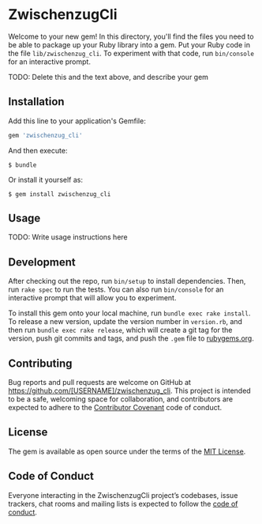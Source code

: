 # ZwischenzugCli

Welcome to your new gem! In this directory, you'll find the files you need to be able to package up your Ruby library into a gem. Put your Ruby code in the file `lib/zwischenzug_cli`. To experiment with that code, run `bin/console` for an interactive prompt.

TODO: Delete this and the text above, and describe your gem

## Installation

Add this line to your application's Gemfile:

```ruby
gem 'zwischenzug_cli'
```

And then execute:

    $ bundle

Or install it yourself as:

    $ gem install zwischenzug_cli

## Usage

TODO: Write usage instructions here

## Development

After checking out the repo, run `bin/setup` to install dependencies. Then, run `rake spec` to run the tests. You can also run `bin/console` for an interactive prompt that will allow you to experiment.

To install this gem onto your local machine, run `bundle exec rake install`. To release a new version, update the version number in `version.rb`, and then run `bundle exec rake release`, which will create a git tag for the version, push git commits and tags, and push the `.gem` file to [rubygems.org](https://rubygems.org).

## Contributing

Bug reports and pull requests are welcome on GitHub at https://github.com/[USERNAME]/zwischenzug_cli. This project is intended to be a safe, welcoming space for collaboration, and contributors are expected to adhere to the [Contributor Covenant](http://contributor-covenant.org) code of conduct.

## License

The gem is available as open source under the terms of the [MIT License](https://opensource.org/licenses/MIT).

## Code of Conduct

Everyone interacting in the ZwischenzugCli project’s codebases, issue trackers, chat rooms and mailing lists is expected to follow the [code of conduct](https://github.com/[USERNAME]/zwischenzug_cli/blob/master/CODE_OF_CONDUCT.md).
